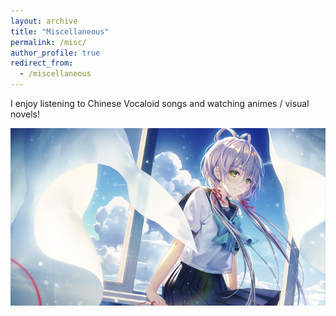 ```yaml
---
layout: archive
title: "Miscellaneous"
permalink: /misc/
author_profile: true
redirect_from:
  - /miscellaneous
---
```


I enjoy listening to Chinese Vocaloid songs and watching animes / visual novels! 

![Luo Tianyi](../images/luotianyi.png)